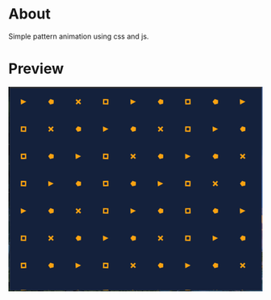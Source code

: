 # About

Simple pattern animation using css and js.

# Preview

<img src="preview/preview.gif" alt="preview">
